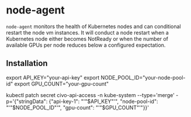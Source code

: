 # node-agent

`node-agent` monitors the health of Kubernetes nodes and can conditional restart the node vm instances. It will conduct a node restart when a Kubernetes node either becomes NotReady or when the number of available GPUs per node reduces below a configured expectation.

## Installation

export API_KEY="your-api-key"
export NODE_POOL_ID="your-node-pool-id"
export GPU_COUNT="your-gpu-count"

kubectl patch secret civo-api-access -n kube-system --type='merge' -p='{"stringData": {"api-key-1": "'"$API_KEY"'", "node-pool-id": "'"$NODE_POOL_ID"'", "gpu-count": "'"$GPU_COUNT"'"}}'
